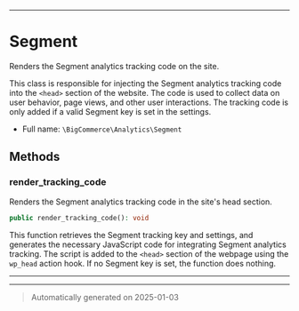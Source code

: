 ***

# Segment

Renders the Segment analytics tracking code on the site.

This class is responsible for injecting the Segment analytics tracking code into the
`<head>` section of the website. The code is used to collect data on user behavior,
page views, and other user interactions. The tracking code is only added if a valid
Segment key is set in the settings.

* Full name: `\BigCommerce\Analytics\Segment`




## Methods


### render_tracking_code

Renders the Segment analytics tracking code in the site's head section.

```php
public render_tracking_code(): void
```

This function retrieves the Segment tracking key and settings, and generates
the necessary JavaScript code for integrating Segment analytics tracking.
The script is added to the `<head>` section of the webpage using the `wp_head` action hook.
If no Segment key is set, the function does nothing.










***


***
> Automatically generated on 2025-01-03
